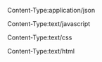 
Content-Type:application/json

Content-Type:text/javascript

Content-Type:text/css

Content-Type:text/html
